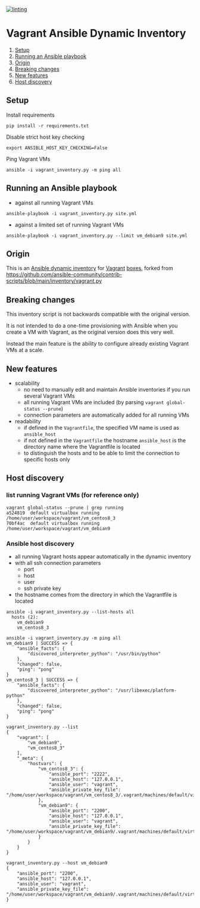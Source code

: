 [![linting](https://github.com/horni23/vagrant-ansible-dynamic-inventory/actions/workflows/lint.yaml/badge.svg)](https://github.com/horni23/vagrant-ansible-dynamic-inventory/actions/workflows/lint.yaml)

# Vagrant Ansible Dynamic Inventory
1. [Setup](#setup)
2. [Running an Ansible playbook](#running-an-ansible-playbook)
3. [Origin](#origin)
4. [Breaking changes](#breaking-changes)
5. [New features](#new-features)
6. [Host discovery](#host-discovery)

## Setup
Install requirements
```
pip install -r requirements.txt
```
Disable strict host key checking
```
export ANSIBLE_HOST_KEY_CHECKING=False
```
Ping Vagrant VMs
```
ansible -i vagrant_inventory.py -m ping all
```

## Running an Ansible playbook

- against all running Vagrant VMs
```
ansible-playbook -i vagrant_inventory.py site.yml
```

- against a limited set of running Vagrant VMs
```
ansible-playbook -i vagrant_inventory.py --limit vm_debian9 site.yml
```
## Origin
This is an [Ansible dynamic inventory](https://docs.ansible.com/ansible/latest/inventory_guide/intro_dynamic_inventory.html) for [Vagrant](https://www.vagrantup.com/) [boxes](https://app.vagrantup.com/boxes/search), forked from https://github.com/ansible-community/contrib-scripts/blob/main/inventory/vagrant.py

## Breaking changes
This inventory script is not backwards compatible with the original version.

It is not intended to do a one-time provisioning with Ansible when you create a VM with Vagrant, as the original version does this very well.

Instead the main feature is the ability to configure already existing Vagrant VMs at a scale.

## New features
- scalability
    - no need to manually edit and maintain Ansible inventories if you run several Vagrant VMs 
    - all running Vagrant VMs are included (by parsing `vagrant global-status --prune`)
    - connection parameters are automatically added for all running VMs
- readability
    - if defined in the `Vagrantfile`, the specified VM name is used as `ansible_host`
    - if not defined in the `Vagrantfile` the hostname `ansible_host` is the directory name where the Vagrantfile is located
    - to distinguish the hosts and to be able to limit the connection to specific hosts only


## Host discovery

### list running Vagrant VMs (for reference only)
```
vagrant global-status --prune | grep running
a524819  default virtualbox running  /home/user/workspace/vagrant/vm_centos8_3            
70bf4ac  default virtualbox running  /home/user/workspace/vagrant/vm_debian9              
```

### Ansible host discovery
- all running Vagrant hosts appear automatically in the dynamic inventory
- with all ssh connection parameters 
  - port
  - host
  - user
  - ssh private key
- the hostname comes from the directory in which the Vagrantfile is located
```
ansible -i vagrant_inventory.py --list-hosts all 
  hosts (2):
    vm_debian9
    vm_centos8_3
```

```
ansible -i vagrant_inventory.py -m ping all
vm_debian9 | SUCCESS => {
    "ansible_facts": {
        "discovered_interpreter_python": "/usr/bin/python"
    },
    "changed": false,
    "ping": "pong"
}
vm_centos8_3 | SUCCESS => {
    "ansible_facts": {
        "discovered_interpreter_python": "/usr/libexec/platform-python"
    },
    "changed": false,
    "ping": "pong"
}
```

```
vagrant_inventory.py --list                  
{
    "vagrant": [
        "vm_debian9", 
        "vm_centos8_3"
    ], 
    "_meta": {
        "hostvars": {
            "vm_centos8_3": {
                "ansible_port": "2222", 
                "ansible_host": "127.0.0.1", 
                "ansible_user": "vagrant", 
                "ansible_private_key_file": "/home/user/workspace/vagrant/vm_centos8_3/.vagrant/machines/default/virtualbox/private_key"
            }, 
            "vm_debian9": {
                "ansible_port": "2200", 
                "ansible_host": "127.0.0.1", 
                "ansible_user": "vagrant", 
                "ansible_private_key_file": "/home/user/workspace/vagrant/vm_debian9/.vagrant/machines/default/virtualbox/private_key"
            }
        }
    }
}
```

```
vagrant_inventory.py --host vm_debian9        
{
    "ansible_port": "2200", 
    "ansible_host": "127.0.0.1", 
    "ansible_user": "vagrant", 
    "ansible_private_key_file": "/home/user/workspace/vagrant/vm_debian9/.vagrant/machines/default/virtualbox/private_key"
}
```
